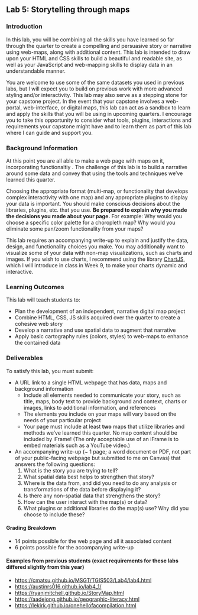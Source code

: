 ## Lab 5: Storytelling through maps

### Introduction
In this lab, you will be combining all the skills you have learned so far through the quarter to create a compelling and persuasive story or narrative using web-maps, along with additional content. This lab is intended to draw upon your HTML and CSS skills to build a beautiful and readable site, as well as your JavaScript and web-mapping skills to display data in an understandable manner. 

You are welcome to use some of the same datasets you used in previous labs, but I will expect you to build on previous work with more advanced styling and/or interactivity. This lab may also serve as a stepping stone for your capstone project. In the event that your capstone involves a web-portal, web-interface, or digital maps, this lab can act as a sandbox to learn and apply the skills that you will be using in upcoming quarters. I encourage you to take this opportunity to consider what tools, plugins, interactions and requirements your capstone might have and to learn them as part of this lab where I can guide and support you. 

### Background Information
At this point you are all able to make a web page with maps on it, incorporating functionaltiy . The challenge of this lab is to build a narrative around some data and convey that using the tools and techniques we’ve learned this quarter. 

Choosing the appropriate format (multi-map, or functionality that develops complex interactivity with one map) and any appropriate plugins to display your data is important. You should make conscious decisions about the libraries, plugins, etc. that you use. **Be prepared to explain why you made the decisions you made about your page.** For example: Why would you choose a specific color palette for a choropleth map? Why would you eliminate some pan/zoom functionality from your maps? 

This lab requires an accompanying write-up to explain and justify the data, design, and functionality choices you make. You may additionally want to visualize some of your data with non-map visualizations, such as charts and images. If you wish to use charts, I recommend using the library [ChartJS](https://www.chartjs.org/), which I will introduce in class in Week 9, to make your charts dynamic and interactive. 

### Learning Outcomes
This lab will teach students to: 
* Plan the development of an independent, narrative digital map project
* Combine HTML, CSS, JS skills acquired over the quarter to create a cohesive web story
* Develop a narrative and use spatial data to augment that narrative
* Apply basic cartography rules (colors, styles) to web-maps to enhance the contained data

### Deliverables
To satisfy this lab, you must submit: 
* A URL link to a single HTML webpage that has data, maps and background information
  * Include all elements needed to communicate your story, such as title, maps, body text to provide background and context, charts or images, links to additional information, and references
  * The elements you include on your maps will vary based on the needs of your particular project
  * Your page must include at least **two** maps that utilize libraries and methods we’ve learned this quarter. No map content should be included by iFrame! (The only acceptable use of an iFrame is to embed materials such as a YouTube video.)
* An accompanying write-up (~ 1 page; a word document or PDF, not part of your public-facing webpage but submitted to me on Canvas) that answers the following questions: 
  1. What is the story you are trying to tell? 
  2. What spatial data best helps to strengthen that story? 
  3. Where is the data from, and did you need to do any analysis or transformations of the data before displaying it? 
  4. Is there any non-spatial data that strengthens the story? 
  5. How can the user interact with the map(s) or data? 
  6. What plugins or additional libraries do the map(s) use? Why did you choose to include these?

#### Grading Breakdown
* 14 points possible for the web page and all it associated content
* 6 points possible for the accompanying write-up

#### Examples from previous students (exact requirements for these labs differed slightly from this year)
* https://cmatsu.github.io/MSGT/TGIS503/Lab4/lab4.html 
* https://austinrs016.github.io/lab4_1/
* https://ryanjmitchell.github.io/StoryMap.html
* https://aadejong.github.io/geographic-literacy.html
* https://lekirk.github.io/onehellofacompilation.html
